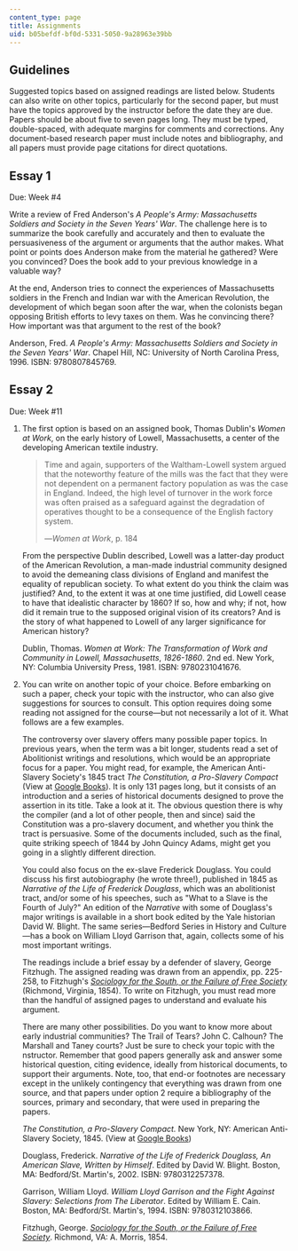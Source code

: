 ```yaml
---
content_type: page
title: Assignments
uid: b05befdf-bf0d-5331-5050-9a28963e39bb
---
```


Guidelines
----------

Suggested topics based on assigned readings are listed below. Students can also write on other topics, particularly for the second paper, but must have the topics approved by the instructor before the date they are due. Papers should be about five to seven pages long. They must be typed, double-spaced, with adequate margins for comments and corrections. Any document-based research paper must include notes and bibliography, and all papers must provide page citations for direct quotations.

Essay 1
-------

Due: Week #4

Write a review of Fred Anderson's _A People's Army: Massachusetts Soldiers and Society in the Seven Years' War_. The challenge here is to summarize the book carefully and accurately and then to evaluate the persuasiveness of the argument or arguments that the author makes. What point or points does Anderson make from the material he gathered? Were you convinced? Does the book add to your previous knowledge in a valuable way?

At the end, Anderson tries to connect the experiences of Massachusetts soldiers in the French and Indian war with the American Revolution, the development of which began soon after the war, when the colonists began opposing British efforts to levy taxes on them. Was he convincing there? How important was that argument to the rest of the book?

Anderson, Fred. _A People's Army: Massachusetts Soldiers and Society in the Seven Years' War_. Chapel Hill, NC: University of North Carolina Press, 1996. ISBN: 9780807845769.

Essay 2
-------

Due: Week #11

1.  The first option is based on an assigned book, Thomas Dublin's _Women at Work_, on the early history of Lowell, Massachusetts, a center of the developing American textile industry.
    
    > Time and again, supporters of the Waltham-Lowell system argued that the noteworthy feature of the mills was the fact that they were not dependent on a permanent factory population as was the case in England. Indeed, the high level of turnover in the work force was often praised as a safeguard against the degradation of operatives thought to be a consequence of the English factory system.
    > 
    > —_Women at Work_, p. 184
    
    From the perspective Dublin described, Lowell was a latter-day product of the American Revolution, a man-made industrial community designed to avoid the demeaning class divisions of England and manifest the equality of republican society. To what extent do you think the claim was justified? And, to the extent it was at one time justified, did Lowell cease to have that idealistic character by 1860? If so, how and why; if not, how did it remain true to the supposed original vision of its creators? And is the story of what happened to Lowell of any larger significance for American history?
    
    Dublin, Thomas. _Women at Work: The Transformation of Work and Community in Lowell, Massachusetts_, _1826-1860_. 2nd ed. New York, NY: Columbia University Press, 1981. ISBN: 9780231041676.
    
2.  You can write on another topic of your choice. Before embarking on such a paper, check your topic with the instructor, who can also give suggestions for sources to consult. This option requires doing some reading not assigned for the course—but not necessarily a lot of it. What follows are a few examples.
    
    The controversy over slavery offers many possible paper topics. In previous years, when the term was a bit longer, students read a set of Abolitionist writings and resolutions, which would be an appropriate focus for a paper. You might read, for example, the American Anti-Slavery Society's 1845 tract _The Constitution, a Pro-Slavery Compact_ (View at [Google Books](http://books.google.com/books?vid=HARVARD32044036473817&printsec=titlepage#PPA10,M1)). It is only 131 pages long, but it consists of an introduction and a series of historical documents designed to prove the assertion in its title. Take a look at it. The obvious question there is why the compiler (and a lot of other people, then and since) said the Constitution was a pro-slavery document, and whether you think the tract is persuasive. Some of the documents included, such as the final, quite striking speech of 1844 by John Quincy Adams, might get you going in a slightly different direction.
    
    You could also focus on the ex-slave Frederick Douglass. You could discuss his first autobiography (he wrote three!), published in 1845 as _Narrative of the Life of Frederick Douglass_, which was an abolitionist tract, and/or some of his speeches, such as "What to a Slave is the Fourth of July?" An edition of the _Narrative_ with some of Douglass's major writings is available in a short book edited by the Yale historian David W. Blight. The same series—Bedford Series in History and Culture—has a book on William Lloyd Garrison that, again, collects some of his most important writings.
    
    The readings include a brief essay by a defender of slavery, George Fitzhugh. The assigned reading was drawn from an appendix, pp. 225-258, to Fitzhugh's [_Sociology for the South, or the Failure of Free Society_](http://docsouth.unc.edu/southlit/fitzhughsoc/fitzhugh.html) (Richmond, Virginia, 1854). To write on Fitzhugh, you must read more than the handful of assigned pages to understand and evaluate his argument.
    
    There are many other possibilities. Do you want to know more about early industrial communities? The Trail of Tears? John C. Calhoun? The Marshall and Taney courts? Just be sure to check your topic with the nstructor. Remember that good papers generally ask and answer some historical question, citing evidence, ideally from historical documents, to support their arguments. Note, too, that end-or footnotes are necessary except in the unlikely contingency that everything was drawn from one source, and that papers under option 2 require a bibliography of the sources, primary and secondary, that were used in preparing the papers.
    
    _The Constitution, a Pro-Slavery Compact._ New York, NY: American Anti-Slavery Society, 1845. (View at [Google Books](http://books.google.com/books?vid=HARVARD32044036473817&printsec=titlepage#PPA10,M1))
    
    Douglass, Frederick. _Narrative of the Life of Frederick Douglass, An American Slave, Written by Himself_. Edited by David W. Blight. Boston, MA: Bedford/St. Martin's, 2002. ISBN: 9780312257378.
    
    Garrison, William Lloyd. _William Lloyd Garrison and the Fight Against Slavery: Selections from The Liberator_. Edited by William E. Cain. Boston, MA: Bedford/St. Martin's, 1994. ISBN: 9780312103866.
    
    Fitzhugh, George. [_Sociology for the South, or the Failure of Free Society_](http://docsouth.unc.edu/southlit/fitzhughsoc/fitzhugh.html). Richmond, VA: A. Morris, 1854.